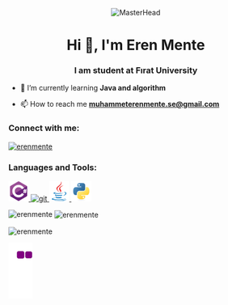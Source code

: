 <p align="center">
  <img src="https://media.istockphoto.com/id/1530973530/tr/foto%C4%9Fraf/software-development-concept.jpg?s=612x612&w=0&k=20&c=CMdchuu_-4VbH5U0hhytikgSPTkxfPB4uHQ6X9Nzf-Y=" alt="MasterHead">
</p>
<h1 align="center">Hi 👋, I'm Eren Mente</h1>
<h3 align="center">I am student at Fırat University</h3>

- 🌱 I’m currently learning **Java and algorithm**

- 📫 How to reach me **muhammeterenmente.se@gmail.com**

<h3 align="left">Connect with me:</h3>
<p align="left">
<a href="https://linkedin.com/in/erenmente" target="blank"><img align="center" src="https://raw.githubusercontent.com/rahuldkjain/github-profile-readme-generator/master/src/images/icons/Social/linked-in-alt.svg" alt="erenmente" height="30" width="40" /></a>
</p>

<h3 align="left">Languages and Tools:</h3>
<p align="left"> <a href="https://www.w3schools.com/cs/" target="_blank" rel="noreferrer"> <img src="https://raw.githubusercontent.com/devicons/devicon/master/icons/csharp/csharp-original.svg" alt="csharp" width="40" height="40"/> </a> <a href="https://git-scm.com/" target="_blank" rel="noreferrer"> <img src="https://www.vectorlogo.zone/logos/git-scm/git-scm-icon.svg" alt="git" width="40" height="40"/> </a> <a href="https://www.java.com" target="_blank" rel="noreferrer"> <img src="https://raw.githubusercontent.com/devicons/devicon/master/icons/java/java-original.svg" alt="java" width="40" height="40"/> </a> <a href="https://www.python.org" target="_blank" rel="noreferrer"> <img src="https://raw.githubusercontent.com/devicons/devicon/master/icons/python/python-original.svg" alt="python" width="40" height="40"/> </a> </p>

<p><img align="left" src="https://github-readme-stats.vercel.app/api/top-langs?username=erenmente&show_icons=true&locale=en&layout=compact" alt="erenmente" /></p>

<p>&nbsp;<img align="center" src="https://github-readme-stats.vercel.app/api?username=erenmente&show_icons=true&locale=en" alt="erenmente" /></p>

<p><img align="center" src="https://github-readme-streak-stats.herokuapp.com/?user=erenmente&" alt="erenmente" /></p>

![snake gif](https://github.com/erenmente/erenmente/blob/output/github-contribution-grid-snake.gif)
